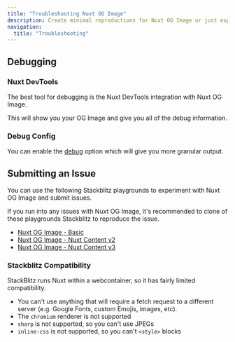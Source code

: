 ```yaml
---
title: "Troubleshooting Nuxt OG Image"
description: Create minimal reproductions for Nuxt OG Image or just experiment with the module.
navigation:
  title: "Troubleshooting"
---
```


## Debugging

### Nuxt DevTools

The best tool for debugging is the Nuxt DevTools integration with Nuxt OG Image.

This will show you your OG Image and give you all of the debug information.

### Debug Config

You can enable the [debug](/docs/og-image/api/config#debug) option which will give you more granular output.

## Submitting an Issue

You can use the following Stackblitz playgrounds to experiment with Nuxt OG Image and submit issues.

If you run into any issues with Nuxt OG Image, it's recommended to clone of these playgrounds Stackblitz
to reproduce the issue.

- [Nuxt OG Image - Basic](https://stackblitz.com/edit/nuxt-starter-pxs3wk?file=pages/index.vue)
- [Nuxt OG Image - Nuxt Content v2](https://stackblitz.com/edit/github-hgunsf?file=package.json)
- [Nuxt OG Image - Nuxt Content v3](https://stackblitz.com/edit/github-hgunsf-wd8esdec)

### Stackblitz Compatibility

StackBlitz runs Nuxt within a webcontainer, so it has fairly limited compatibility.

- You can't use anything that will require a fetch request to a different server (e.g. Google Fonts, custom Emojis, images, etc).
- The `chromium` renderer is not supported
- `sharp` is not supported, so you can't use JPEGs
- `inline-css` is not supported, so you can't `<style>` blocks
